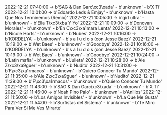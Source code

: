 2022-12-21 07:40:00 -> b'SAG & Dan Garc\xc3\xada' - b'unknown' - b'X Ti'
2022-12-21 10:01:00 -> b'Edoardo Leds & Emjay' - b'unknown' - b'Hasta Que Nos Terminemos (Remix)'
2022-12-21 10:05:00 -> b'girl ultra' - b'unknown' - b'Ella T\xc3\xba Y Yo'
2022-12-21 10:09:00 -> b'Donovan Morales' - b'unknown' - b'En C\xc3\xa1mara Lenta'
2022-12-21 10:13:00 -> b'Nicole Horts' - b'unknown' - b'Nubes'
2022-12-21 10:16:00 -> b'KORDELYA' - b'unknown' - b's a l u d o s (con Jesse Baez)'
2022-12-21 10:19:00 -> b'Wet Baes' - b'unknown' - b'Goodbye'
2022-12-21 10:16:00 -> b'KORDELYA' - b'unknown' - b's a l u d o s (con Jesse Baez)'
2022-12-21 10:19:00 -> b'Wet Baes' - b'unknown' - b'Goodbye'
2022-12-21 10:24:00 -> b'Latin mafia' - b'unknown' - b'Julieta'
2022-12-21 10:28:00 -> b'Ale Z\xc3\xa9guer' - b'unknown' - b'Nudito'
2022-12-21 10:31:00 -> b'F\xc3\xa1rmacos' - b'unknown' - b'Quiero Conocer Tu Mundo'
2022-12-21 11:35:00 -> b'Ale Z\xc3\xa9guer' - b'unknown' - b'Nudito'
2022-12-21 11:39:00 -> b'F\xc3\xa1rmacos' - b'unknown' - b'Quiero Conocer Tu Mundo'
2022-12-21 11:43:00 -> b'SAG & Dan Garc\xc3\xada' - b'unknown' - b'X Ti'
2022-12-21 11:46:00 -> b'Noah Pino Palo' - b'unknown' - b'Anillos'
2022-12-21 11:50:00 -> b'Los Amigos Invisibles' - b'unknown' - b'La Que Me Gusta'
2022-12-21 11:54:00 -> b'Surfistas del Sistema' - b'unknown' - b'Te Miro Para Ver Si Me Ves Mirarte'
